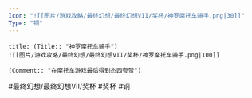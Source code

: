 ```yaml
---
Icon: "![[图片/游戏攻略/最终幻想/最终幻想VII/奖杯/神罗摩托车骑手.png|30]]"
Type: "铜"
---
```

```ad-common-bronze-trophy
title: (Title:: "神罗摩托车骑手")
![[图片/游戏攻略/最终幻想/最终幻想VII/奖杯/神罗摩托车骑手.png|100]]

(Comment:: "在摩托车游戏最后得到杰西夸赞")
```

#最终幻想/最终幻想VII/奖杯 #奖杯 #铜
